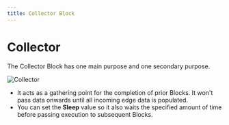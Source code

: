 ```yaml
---
title: Collector Block
---
```


# Collector

The Collector Block has one main purpose and one secondary purpose.

![Collector](block-collector.png)

- It acts as a gathering point for the completion of prior Blocks. It won't pass data onwards until all incoming edge data is populated.
- You can set the **Sleep** value so it also waits the specified amount of time before passing execution to subsequent Blocks.

